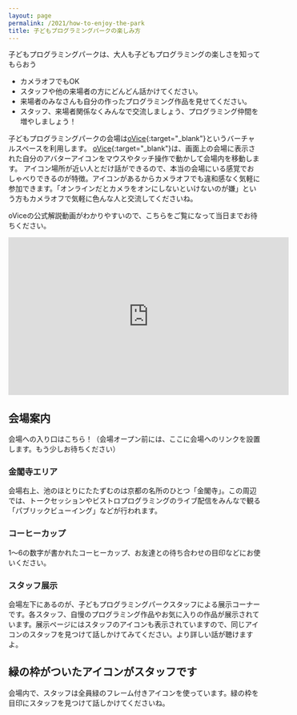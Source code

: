 ```yaml
---
layout: page
permalink: /2021/how-to-enjoy-the-park
title: 子どもプログラミングパークの楽しみ方
---
```


子どもプログラミングパークは、大人も子どもプログラミングの楽しさを知ってもらおう

- カメラオフでもOK
- スタッフや他の来場者の方にどんどん話かけてください。
- 来場者のみなさんも自分の作ったプログラミング作品を見せてください。
- スタッフ、来場者関係なくみんなで交流しましょう、プログラミング仲間を増やしましょう！　

子どもプログラミングパークの会場は[oVice](https://ovice.in/ja/){:target="_blank"}というバーチャルスペースを利用します。
[oVice](https://ovice.in/ja/){:target="_blank"}は、画面上の会場に表示された自分のアバターアイコンをマウスやタッチ操作で動かして会場内を移動します。
アイコン場所が近い人とだけ話ができるので、本当の会場にいる感覚でおしゃべりできるのが特徴。アイコンがあるからカメラオフでも違和感なく気軽に参加できます。「オンラインだとカメラをオンにしないといけないのが嫌」という方もカメラオフで気軽に色んな人と交流してくださいね。

oViceの公式解説動画がわかりやすいので、こちらをご覧になって当日までお待ちください。

<iframe width="560" height="315" src="https://www.youtube.com/embed/w3hPpqRnz8w" title="YouTube video player" frameborder="0" allow="accelerometer; autoplay; clipboard-write; encrypted-media; gyroscope; picture-in-picture" allowfullscreen></iframe>

## 会場案内

会場への入り口はこちら！（会場オープン前には、ここに会場へのリンクを設置します。もう少しお待ちください）

### 金閣寺エリア
会場右上、池のほとりにたたずむのは京都の名所のひとつ「金閣寺」。この周辺では、トークセッションやビストロプログラミングのライブ配信をみんなで観る「パブリックビューイング」などが行われます。

### コーヒーカップ
1〜6の数字が書かれたコーヒーカップ、お友達との待ち合わせの目印などにお使いください。

### スタッフ展示
会場左下にあるのが、子どもプログラミングパークスタッフによる展示コーナーです。各スタッフ、自慢のプログラミング作品やお気に入りの作品が展示されています。展示ページにはスタッフのアイコンも表示されていますので、同じアイコンのスタッフを見つけて話しかけてみてください。より詳しい話が聴けますよ。

## 緑の枠がついたアイコンがスタッフです
会場内で、スタッフは全員緑のフレーム付きアイコンを使っています。緑の枠を目印にスタッフを見つけて話しかけてくださいね。